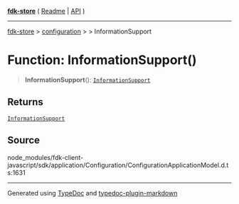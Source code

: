 [**fdk-store**](../../../README.md) ( [Readme](../../../README.md) \| [API](../../../API.md) )

---

[fdk-store](../../../API.md) > [configuration](../../README.md) > [<internal>](../README.md) > InformationSupport

# Function: InformationSupport()

> **InformationSupport**(): [`InformationSupport`](../type-aliases/type-alias.InformationSupport.md)

## Returns

[`InformationSupport`](../type-aliases/type-alias.InformationSupport.md)

## Source

node_modules/fdk-client-javascript/sdk/application/Configuration/ConfigurationApplicationModel.d.ts:1631

---

Generated using [TypeDoc](https://typedoc.org/) and [typedoc-plugin-markdown](https://www.npmjs.com/package/typedoc-plugin-markdown)
